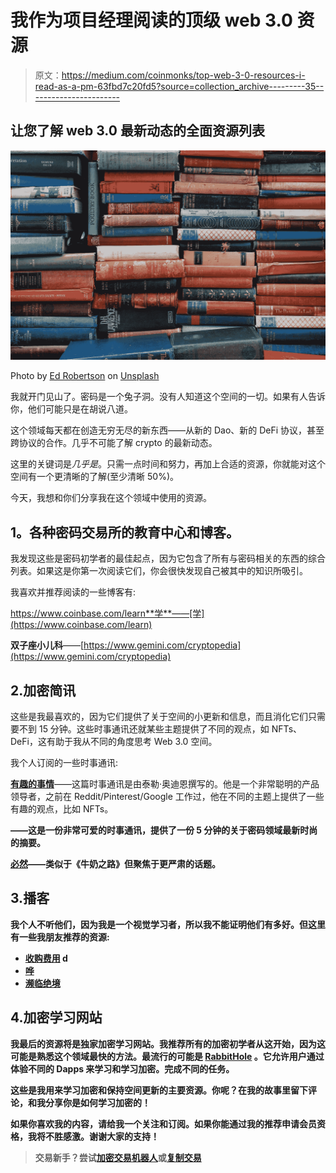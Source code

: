 # 我作为项目经理阅读的顶级 web 3.0 资源

> 原文：<https://medium.com/coinmonks/top-web-3-0-resources-i-read-as-a-pm-63fbd7c20fd5?source=collection_archive---------35----------------------->

## 让您了解 web 3.0 最新动态的全面资源列表

![](img/b21c83fd43166f8193f438e2333ad71f.png)

Photo by [Ed Robertson](https://unsplash.com/@eddrobertson?utm_source=medium&utm_medium=referral) on [Unsplash](https://unsplash.com?utm_source=medium&utm_medium=referral)

我就开门见山了。密码是一个兔子洞。没有人知道这个空间的一切。如果有人告诉你，他们可能只是在胡说八道。

这个领域每天都在创造无穷无尽的新东西——从新的 Dao、新的 DeFi 协议，甚至跨协议的合作。几乎不可能了解 crypto 的最新动态。

这里的关键词是*几乎是*。只需一点时间和努力，再加上合适的资源，你就能对这个空间有一个更清晰的了解(至少清晰 50%)。

今天，我想和你们分享我在这个领域中使用的资源。

## **1。各种密码交易所的教育中心和博客**。

我发现这些是密码初学者的最佳起点，因为它包含了所有与密码相关的东西的综合列表。如果这是你第一次阅读它们，你会很快发现自己被其中的知识所吸引。

我喜欢并推荐阅读的一些博客有:

https://www.coinbase.com/learn**学**——[学](https://www.coinbase.com/learn)

**双子座小儿科**——[https://www.gemini.com/cryptopedia](https://www.gemini.com/cryptopedia)

## 2.加密简讯

这些是我最喜欢的，因为它们提供了关于空间的小更新和信息，而且消化它们只需要不到 15 分钟。这些时事通讯还就某些主题提供了不同的观点，如 NFTs、DeFi，这有助于我从不同的角度思考 Web 3.0 空间。

我个人订阅的一些时事通讯:

[**有趣的事情**](https://www.somethinginteresting.news/)——这篇时事通讯是由泰勒·奥迪恩撰写的。他是一个非常聪明的产品领导者，之前在 Reddit/Pinterest/Google 工作过，他在不同的主题上提供了一些有趣的观点，比如 NFTs。

[](https://www.milkroad.com/)****——这是一份非常可爱的时事通讯，提供了一份 5 分钟的关于密码领域最新时尚的摘要。****

****[**必然**](https://inevitable.education/)——类似于《牛奶之路》但聚焦于更严肃的话题。****

## ****3.播客****

****我个人不听他们，因为我是一个视觉学习者，所以我不能证明他们有多好。但这里有一些我朋友推荐的资源:****

*   ****[收购费用](https://podcasts.google.com/feed/aHR0cHM6Ly9hY3F1aXJlZC5saWJzeW4uY29tL3Jzcw) d****
*   ****[哗](https://podcasts.google.com/feed/aHR0cDovL2ZlZWRzLmxpYnN5bi5jb20vMTMzMDU2L3Jzcw)****
*   ****[濒临绝境](https://podcasts.google.com/feed/aHR0cDovL2ZlZWRzLmxpYnN5bi5jb20vMjE0Mzc5L3Jzcw)****

## ****4.加密学习网站****

****我最后的资源将是独家加密学习网站。我推荐所有的加密初学者从这开始，因为这可能是熟悉这个领域最快的方法。最流行的可能是 [**RabbitHole**](https://rabbithole.gg/) 。它允许用户通过体验不同的 Dapps 来学习和学习加密。完成不同的任务。****

****这些是我用来学习加密和保持空间更新的主要资源。你呢？在我的故事里留下评论，和我分享你是如何学习加密的！****

****如果你喜欢我的内容，请给我一个关注和订阅。如果你能通过我的推荐申请会员资格，我将不胜感激。谢谢大家的支持！****

> ****交易新手？尝试[加密交易机器人](/coinmonks/crypto-trading-bot-c2ffce8acb2a)或[复制交易](/coinmonks/top-10-crypto-copy-trading-platforms-for-beginners-d0c37c7d698c)****